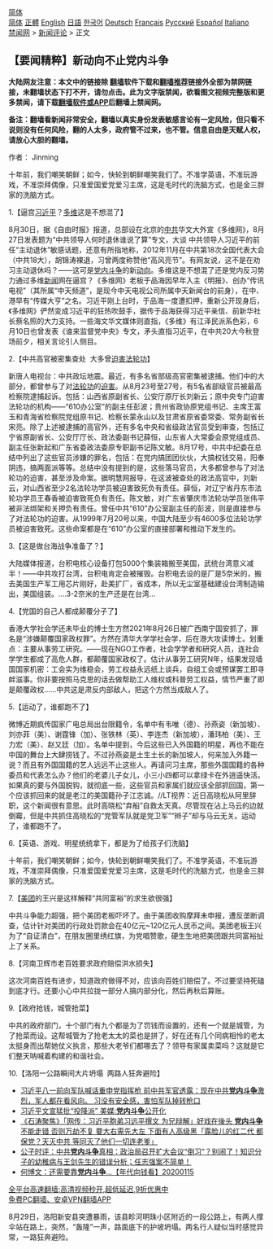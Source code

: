  <!-- 面包屑导航 --> <div class="breadcrumb"><!-- GTranslate: https://gtranslate.io/ -->  <div class="switcher notranslate">  <div class="selected">  <a href="#" onclick="return false;"> 简体</a>  </div>  <div class="option">  <a href="https://www.bannedbook.org" onclick="doGTranslate('zh-CN|zh-CN');jQuery('div.switcher div.selected a').html(jQuery(this).html());return false;" title="简体中文" class="nturl selected"> 简体</a>  <a href="https://www.bannedbook.org/zh-tw/" onclick="doGTranslate('zh-CN|zh-TW');jQuery('div.switcher div.selected a').html(jQuery(this).html());return false;" title="繁體中文" class="nturl"> 正體</a>  <a href="https://www.bannedbook.org/en/" onclick="doGTranslate('zh-CN|en');jQuery('div.switcher div.selected a').html(jQuery(this).html());return false;" title="English" class="nturl"> English</a>  <a href="https://www.bannedbook.org/ja/" onclick="doGTranslate('zh-CN|ja');jQuery('div.switcher div.selected a').html(jQuery(this).html());return false;" title="日本語" class="nturl"> 日語</a>  <a href="https://www.bannedbook.org/ko/" onclick="doGTranslate('zh-CN|ko');jQuery('div.switcher div.selected a').html(jQuery(this).html());return false;" title="한국어" class="nturl"> 한국어</a>  <a href="https://www.bannedbook.org/de/" onclick="doGTranslate('zh-CN|de');jQuery('div.switcher div.selected a').html(jQuery(this).html());return false;" title="Deutsch" class="nturl"> Deutsch</a>  <a href="https://www.bannedbook.org/fr/" onclick="doGTranslate('zh-CN|fr');jQuery('div.switcher div.selected a').html(jQuery(this).html());return false;" title="Français" class="nturl"> Français</a>  <a href="https://www.bannedbook.org/ru/" onclick="doGTranslate('zh-CN|ru');jQuery('div.switcher div.selected a').html(jQuery(this).html());return false;" title="Русский" class="nturl"> Русский</a>  <a href="https://www.bannedbook.org/es/" onclick="doGTranslate('zh-CN|es');jQuery('div.switcher div.selected a').html(jQuery(this).html());return false;" title="Español" class="nturl"> Español</a>  <a href="https://www.bannedbook.org/it/" onclick="doGTranslate('zh-CN|it');jQuery('div.switcher div.selected a').html(jQuery(this).html());return false;" title="Italiano" class="nturl"> Italiano</a>  </div>  </div>      <div class='breadcrumb-sub'><!-- Breadcrumb NavXT 6.3.0 --> <a href="https://www.bannedbook.org/" class="home">禁闻网</a> &gt; <a href="https://www.bannedbook.org/bnews/comments/" class="category">新闻评论</a> &gt; 正文</div></div><h2>【要闻精粹】新动向不止党内斗争</h2> <p class="notice"><b>大陆网友注意：本文中的链接除 <a href="https://github.com/bannedbook/fanqiang" >翻墙</a>软件下载和<a href="https://github.com/killgcd/justmysocks/blob/master/README.md">翻墙推荐</a>链接外全部为禁网链接，未翻墙状态下打不开，请勿点击。此为文字版禁闻，欲看图文视频完整版和更多禁闻，请下载<a href="https://github.com/bannedbook/fanqiang">翻墙软件或APP</a>后翻墙上禁闻网。</p><p>备注：翻墙看新闻非常安全，翻墙以真实身份发表敏感言论有一定风险，但只看不说则没有任何风险，翻的人太多，政府管不过来，也不管。信息自由是天赋人权，请放心大胆的翻墙。</b></p>  <div class="entry"> <p>作者： Jinming</p> <p id="summary">十年前，我们嘲笑朝鲜；如今，快轮到朝鲜嘲笑我们了。不准学英语，不准玩游戏，不准崇拜偶像，只准爱国爱党爱习主席，这是毛时代的洗脑方式，也是金三胖家的洗脑方式。</p> <p>1.【逼宫<a href="https://www.bannedbook.org/bnews/tag/%e4%b9%a0%e8%bf%91%e5%b9%b3/" class="st_tag internal_tag" rel="tag" title="标签 习近平 下的日志">习近平</a>？<a href="https://www.bannedbook.org/bnews/tag/%e5%a4%9a%e7%bb%b4/" class="st_tag internal_tag" rel="tag" title="标签 多维 下的日志">多维</a>这是不想混了】</p> <p>8月30日，据《自由时报》报道，总部设在北京的<a href="https://www.bannedbook.org/bnews/tag/%e4%b8%ad%e5%85%b1/" class="st_tag internal_tag" rel="tag" title="标签 中共 下的日志">中共</a>华文大外宣《多维网》，8月27日发表题为“中共领导人何时退休谁说了算”专文，大谈 中共领导人习近平的前任“主动退休”敏感话题，还意有所指地称，2012年11月在中共第18次全国代表大会（中共18大），胡锦涛裸退，习曾两度称赞他“高风亮节”。有网友说，这不是在劝习主动退休吗？——这可是<a href="https://www.bannedbook.org/bnews/tag/%e5%85%9a%e5%86%85%e6%96%97%e4%ba%89/" class="st_tag internal_tag" rel="tag" title="标签 党内斗争 下的日志">党内斗争</a>的新<a href="https://www.bannedbook.org/bnews/tag/%E5%8A%A8%E5%90%91/" class="st_tag internal_tag" rel="tag" title="标签 动向 下的日志">动向</a>。多维这是不想混了还是党内反习势力通过多维<span class='wp_keywordlink_affiliate'><a href="https://www.bannedbook.org/" title="新闻">新闻</a></span>网在逼宫？《多维网》老板于品海因早年入主《明报》、创办“传讯电视”（其所属“中天频道”，是现今中天电视公司所属中天新闻台的前身），在中、港早有“传媒大亨”之名。习近平刚上台时，于品海一度遭扣押，重新公开现身后，《多维网》俨然变成习近平的狂热吹鼓手，据传于品海获得习近平亲信、前新华社长蔡名照的大力支持。一些海文华文媒体则直指，《多维》有江泽民派系色彩，6月10日也曾发表《谁来监督党中央》专文，矛头直指习近平，在中共20大今秋登场前夕，相关言论引人侧目。</p> <p>2.【中共高官被密集查处&nbsp; 大多曾<span class='wp_keywordlink'><a href="https://www.bannedbook.org/forum11/topic278.html" title="评江泽民与中共相互利用迫害法轮功" target="_blank">迫害法轮功</a></span>】</p>  <p>新唐人电视台：中共政坛地震。最近，有多名省部级高官密集被逮捕。他们中的大部分，都曾参与了对<a href="https://www.bannedbook.org/bnews/tag/%e6%b3%95%e8%bd%ae%e5%8a%9f/" class="st_tag internal_tag" rel="tag" title="标签 法轮功 下的日志">法轮功</a>的<a href="https://www.bannedbook.org/bnews/tag/%e8%bf%ab%e5%ae%b3/" class="st_tag internal_tag" rel="tag" title="标签 迫害 下的日志">迫害</a>。从8月23号至27号，有5名省部级官员被最高检察院逮捕起诉。包括：山西省原副省长、公安厅原厅长刘新云；原中央专门迫害法轮功的机构——“610办公室”的副主任彭波；贵州省政协原党组书记、主席王富玉和青海省检察院党组原书记、检察长蒙永山以及甘肃省原省委常委、常务副省长宋亮。除了上述被逮捕的高官外，还有多名中央和省级政法官员受到审查，包括辽宁省原副省长、公安厅厅长、政法委副书记薛恒，山东省人大常委会原党组成员、副主任张新起和广东省委政法委原专职副书记陈文敏。8月17号，中共中纪委在总结中列出了这些官员涉嫌的罪名，包括：在党内搞团团伙伙，大搞权钱交易，阳奉阴违，搞两面派等等。总结中没有提到的是，这些落马官员，大多都曾参与了对法轮功的迫害，甚至涉及命案。据明慧网报导，在这波被查处的政法高官中，刘新云，对山西省至少2名法轮功学员被迫害致死负有责任。薛恒，对辽宁省丹东市法轮功学员王春香被迫害致死负有责任。陈文敏，对广东省肇庆市法轮功学员张伟平被非法绑架和关押负有责任。曾任中共“610”办公室副主任的彭波，则是直接参与了对法轮功的迫害。从1999年7月20号以来，中国大陆至少有4600多位法轮功学员被迫害致死。这些命案都是在“610”办公室的直接部署和推动下发生的。</p> <p>3.【这是做台海战争准备了？】</p> <p>大陆媒体报道，台积电核心设备打包5000个集装箱搬至美国，武统台湾意义减半！——中共攻打台湾，台积电肯定会被摧毁。台积电去设的是厂是5奈米的，搬去美国生产军工用芯片刚好，赴美扩厂，省成本，所以无尘室基础建设台湾制造输出，美国组装。&#8230;.3-2奈米的生产还是在台湾&#8230;</p> <p>4.【党国的自己人都成颠覆分子了】</p> <p>香港大学社会学还未毕业的博士生方然2021年8月26日被广西南宁国安抓了，罪名是“涉嫌颠覆国家政权罪”。方然在清华大学学社会学，后在港大攻读博士。划重点：主要从事劳工研究。——现在NGO工作者，社会学学者和研究人员，连社会学学生都成了高危人群，都颠覆国家政权了。估计从事劳工研究N年，结果发现墙国国家机密：工会实为维稳会，劳工权益永远纸上谈兵，自组工会或预谋罢工即寻衅滋事。你非要按照马克思的话去做帮助工人维权或科普劳工权益，情节严重了即是颠覆政权……中共这是肃反内部敌人，把这个方然当成敌人了。</p>  <p>5.【运动了，谁都跑不了】</p> <p>微博近期疯传国家广电总局出台限籍令，名单中有韦唯（德）、孙燕姿（新加坡）、刘亦菲（美）、谢霆锋（加）、张铁林（英）、李连杰（新加坡），潘玮柏（美）、王力宏（美）、赵又廷（加）。名单中提到，今后这些已入外国籍的明星，再也不能在中国的舞台上大肆捞钱了。不过孙燕姿是土生土长的新加坡人，何来加入外籍一说？而且有外国国籍的艺人远远不止这些人。再请问习主席，那些外国国籍的各种委员和代表怎么办？他们的老婆儿子女儿，小三小四都可以拿绿卡在外逍遥快活。如果真的要与外国脱钩，就彻底一些，这些官员和家属们就应该全部抓回国，第一个应该抓回来的就是老江的美国籍孙子江志诚。//LT视界：近日高晓松从阿里辞职，这个新闻很有意思。此时高晓松“弃船”自救太天真。尽管现在沾上马云的边就倒霉，但是中共抓住高晓松的“党管军队就是党卫军”“辫子”却与马云无关。运动了，谁都跑不了。</p> <p>6.【英语、游戏、明星统统拿下，都是为了给孩子们洗脑】</p> <p>十年前，我们嘲笑朝鲜；如今，快轮到朝鲜嘲笑我们了。不准学英语，不准玩游戏，不准崇拜偶像，只准爱国爱党爱习主席，这是毛时代的洗脑方式，也是金三胖家的洗脑方式。</p> <p>7.【<a href="https://www.bannedbook.org/bnews/tag/%e7%be%8e%e5%9b%a2/" class="st_tag internal_tag" rel="tag" title="标签 美团 下的日志">美团</a>的王兴是这样解释“共同富裕”的求生欲很强】</p>  <p>中共斗争能力超强，把个美团老板吓坏了。由于美团收购摩拜未申报，遭反垄断调查，估计针对美团的行政处罚款会在40亿元~120亿元人民币之间。美团老板王兴为了“自证清白”，在朋友圈里绣红旗，为党唱赞歌，硬生生地把美团跟共同富裕扯上了关系。</p> <p>8.【河南卫辉市老百姓要求政府赔偿洪水损失】</p> <p>这次河南百姓有进步，知道政府做得不对，应该向百姓们赔偿了。不过要坚持死磕到底才行。还要小心中共拉拢一部分人搞内部分化，然后再秋后算账。</p> <p>9.【政府抢钱，城管抢菜】</p> <p>中共的政府部门，十个部门有九个都是为了罚钱而设置的，还有一个就是城管，为了抢菜而设。这帮城管为了抢老太太的菜也是拼了，好在还有几个同病相怜的老太太挺身而出帮她仗义执言，那些大老爷们都哪去了？领导有家属卖菜吗？这就是它们整天呐喊着构建的和谐社会。</p>  <p>10.【洛阳一公路瞬间大片坍塌&nbsp; 两路人狂奔避险】</p> <ul class='op-related-articles' title='相关阅读'> <li><a href='https://www.bannedbook.org/bnews/bannedvideo/20210802/1598508.html' target='_blank'>习近平八一前向军队喊话重申党指挥枪  前中共军官透露：现在中共<b>党内斗争</b>激烈，军人都在看风向。  习没有安全感，害怕军队掉转枪口</a></li> <li><a href='https://www.bannedbook.org/bnews/comments/20201225/1454616.html' target='_blank'>习近平文宣猛批“投降派” 美媒:<b>党内斗争</b>公开化</a></li> <li><a href='https://www.bannedbook.org/bnews/bannedvideo/20200502/1322145.html' target='_blank'>《石涛聚焦》「网传：习近平胞弟习远平撰文 为兄辩解」好戏在後头 <b>党内斗争</b>不能走错 否则万劫不复 要大右需先大左 下面有人高级黑「露脸儿的红二代 都保党？天灭中共 等同灭了他们一切连老爹」 </a></li> <li><a href='https://www.bannedbook.org/bnews/bannedvideo/20200324/1299182.html' target='_blank'>公子时评：中共<b>党内斗争</b>真相：政治局召开扩大会议“倒习”？别闹了！知识分子的幼稚病与王剑先生的错误分析；任志强案不简单！ </a></li> <li><a href='https://www.bannedbook.org/bnews/taiwannews/20200116/1259984.html' target='_blank'>何博文：还需要靠<b>党内斗争</b>...【年代向钱看】20200115</a></li> </ul> <p class="texttj"> <a href="https://github.com/bannedbook/fanqiang/wiki/V2ray%E6%9C%BA%E5%9C%BA" target="_blank">全平台高速翻墙:高清视频秒开,超低延迟,9折优惠中</a><br/> <a href="https://github.com/bannedbook/fanqiang/wiki/%E7%A6%81%E9%97%BB%E7%BD%91%E5%AE%89%E5%8D%93%E7%BF%BB%E5%A2%99%E6%96%B0%E9%97%BBAPP" target="_blank">免费PC翻墙、安卓VPN翻墙APP</a></p><p>8月29日，洛阳新安县突遭暴雨，该县畛河明珠小区附近的一段公路上，有两人撑伞站在路上，突然，“轰隆”一声，路面底下的护坡坍塌。两名行人疑似当时感觉异常，一路狂奔避险。</p><a name='sharetosocial'></a>  <div style="margin-bottom:5px;padding-bottom:5px;clear:both"> <div id="archive-pix-1" class="banner-ads"> <!-- AuctionX Display platform tag START --> <div id="26318x728x90x621x_ADSLOT2" clicktrack="%%CLICK_URL_ESC%%"></div> <!-- AuctionX Display platform tag END --> </div> <div id="archive-pix-2" class="banner-ads"> <!-- AuctionX Display platform tag START --> <div id="26315x300x250x621x_ADSLOT2" clicktrack="%%CLICK_URL_ESC%%"></div> <!-- AuctionX Display platform tag END --> </div> </div>  <div id="archive-pix-1" class="banner-ads"> <!-- AuctionX Display platform tag START --> <div id="26318x728x90x621x_ADSLOT3" clicktrack="%%CLICK_URL_ESC%%"></div> <!-- AuctionX Display platform tag END --> </div> </div><!--END ENTRY--> 